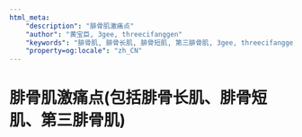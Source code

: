 ```yaml
---
html_meta:
    "description": "腓骨肌激痛点"
    "author": "黄宝臣, 3gee, threecifanggen"
    "keywords": "腓骨肌, 腓骨长肌, 腓骨短肌, 第三腓骨肌, 3gee, threecifanggen, 医学百科, 黄宝臣"
    "property=og:locale": "zh_CN"
---
```

# 腓骨肌激痛点(包括腓骨长肌、腓骨短肌、第三腓骨肌)
